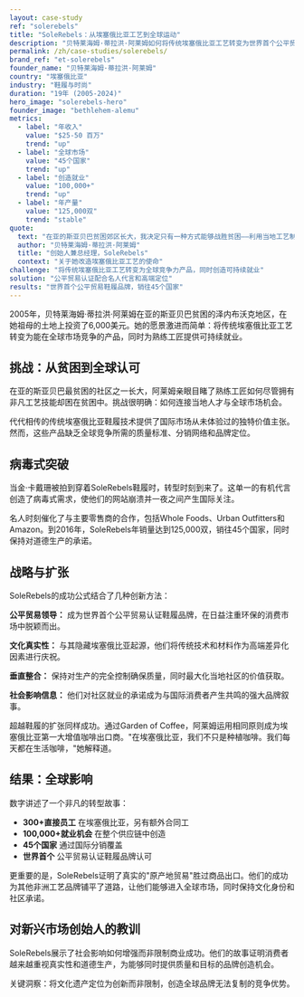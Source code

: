 ```yaml
---
layout: case-study
ref: "solerebels"
title: "SoleRebels：从埃塞俄比亚工艺到全球运动"
description: "贝特莱海姆·蒂拉洪·阿莱姆如何将传统埃塞俄比亚工艺转变为世界首个公平贸易鞋履品牌"
permalink: /zh/case-studies/solerebels/
brand_ref: "et-solerebels"
founder_name: "贝特莱海姆·蒂拉洪·阿莱姆"
country: "埃塞俄比亚"
industry: "鞋履与时尚"
duration: "19年 (2005-2024)"
hero_image: "solerebels-hero"
founder_image: "bethlehem-alemu"
metrics:
  - label: "年收入"
    value: "$25-50 百万"
    trend: "up"
  - label: "全球市场"
    value: "45个国家"
    trend: "up"
  - label: "创造就业"
    value: "100,000+"
    trend: "up"
  - label: "年产量"
    value: "125,000双"
    trend: "stable"
quote:
  text: "在亚的斯亚贝巴贫困郊区长大，我决定只有一种方式能够战胜贫困——利用当地工艺制造能在全球市场竞争的产品。"
  author: "贝特莱海姆·蒂拉洪·阿莱姆"
  title: "创始人兼总经理，SoleRebels"
  context: "关于她改造埃塞俄比亚工艺的使命"
challenge: "将传统埃塞俄比亚工艺转变为全球竞争力产品，同时创造可持续就业"
solution: "公平贸易认证配合名人代言和高端定位"
results: "世界首个公平贸易鞋履品牌，销往45个国家"
---
```


2005年，贝特莱海姆·蒂拉洪·阿莱姆在亚的斯亚贝巴贫困的泽内布沃克地区，在她祖母的土地上投资了6,000美元。她的愿景激进而简单：将传统埃塞俄比亚工艺转变为能在全球市场竞争的产品，同时为熟练工匠提供可持续就业。

## 挑战：从贫困到全球认可

在亚的斯亚贝巴最贫困的社区之一长大，阿莱姆亲眼目睹了熟练工匠如何尽管拥有非凡工艺技能却困在贫困中。挑战很明确：如何连接当地人才与全球市场机会。

代代相传的传统埃塞俄比亚鞋履技术提供了国际市场从未体验过的独特价值主张。然而，这些产品缺乏全球竞争所需的质量标准、分销网络和品牌定位。

## 病毒式突破

当金·卡戴珊被拍到穿着SoleRebels鞋履时，转型时刻到来了。这单一的有机代言创造了病毒式需求，使他们的网站崩溃并一夜之间产生国际关注。

名人时刻催化了与主要零售商的合作，包括Whole Foods、Urban Outfitters和Amazon。到2016年，SoleRebels年销量达到125,000双，销往45个国家，同时保持对道德生产的承诺。

## 战略与扩张

SoleRebels的成功公式结合了几种创新方法：

**公平贸易领导：** 成为世界首个公平贸易认证鞋履品牌，在日益注重环保的消费市场中脱颖而出。

**文化真实性：** 与其隐藏埃塞俄比亚起源，他们将传统技术和材料作为高端差异化因素进行庆祝。

**垂直整合：** 保持对生产的完全控制确保质量，同时最大化当地社区的价值获取。

**社会影响信息：** 他们对社区就业的承诺成为与国际消费者产生共鸣的强大品牌叙事。

超越鞋履的扩张同样成功。通过Garden of Coffee，阿莱姆运用相同原则成为埃塞俄比亚第一大增值咖啡出口商。"在埃塞俄比亚，我们不只是种植咖啡。我们每天都在生活咖啡，"她解释道。

## 结果：全球影响

数字讲述了一个非凡的转型故事：

- **300+直接员工** 在埃塞俄比亚，另有额外合同工
- **100,000+就业机会** 在整个供应链中创造
- **45个国家** 通过国际分销覆盖
- **世界首个** 公平贸易认证鞋履品牌认可

更重要的是，SoleRebels证明了真实的"原产地贸易"胜过商品出口。他们的成功为其他非洲工艺品牌铺平了道路，让他们能够进入全球市场，同时保持文化身份和社区承诺。

## 对新兴市场创始人的教训

SoleRebels展示了社会影响如何增强而非限制商业成功。他们的故事证明消费者越来越重视真实性和道德生产，为能够同时提供质量和目标的品牌创造机会。

关键洞察：将文化遗产定位为创新而非限制，创造全球品牌无法复制的竞争优势。
